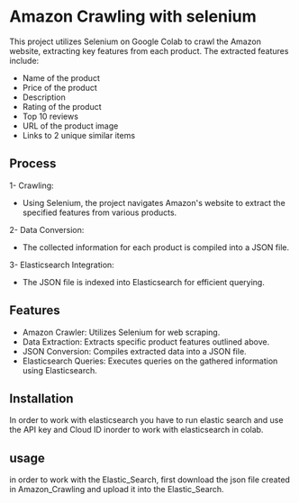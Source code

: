 # Amazon Crawling with selenium
This project utilizes Selenium on Google Colab to crawl the Amazon website, extracting key features from each product. The extracted features include:

- Name of the product
- Price of the product
- Description
- Rating of the product
- Top 10 reviews
- URL of the product image
- Links to 2 unique similar items

## Process

1- Crawling:
- Using Selenium, the project navigates Amazon's website to extract the specified features from various products.

2- Data Conversion:
- The collected information for each product is compiled into a JSON file.

3- Elasticsearch Integration:
- The JSON file is indexed into Elasticsearch for efficient querying.

## Features

- Amazon Crawler: Utilizes Selenium for web scraping.
- Data Extraction: Extracts specific product features outlined above.
- JSON Conversion: Compiles extracted data into a JSON file.
- Elasticsearch Queries: Executes queries on the gathered information using Elasticsearch.

## Installation

In order to work with elasticsearch you have to run elastic search and use the API key and Cloud ID inorder to work with elasticsearch in colab.

## usage
in order to work with the Elastic_Search, first download the json file created in Amazon_Crawling and upload it into the Elastic_Search.
